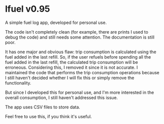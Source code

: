 lfuel v0.95
======

A simple fuel log app, developed for personal use.

The code isn't completely clean (for example, there are prints I used to debug the code) and still needs some attention.
The documentation is still poor.

It has one major and obvious flaw: trip consumption is calculated using the fuel added in the last refill. 
So, if the user refuels before spending all the fuel added in the last refill, the calculated trip consumption will be erroneous. 
Considering this, I removed it since it is not accurate. I maintained the code that performs the trip consumption operations because I still haven't decided whether I will fix this or simply remove the functionality.

But since I developed this for personal use, and I'm more interested in the overall consumption, I still haven't addressed this issue.

The app uses CSV files to store data.

Feel free to use this, if you think it's useful.
